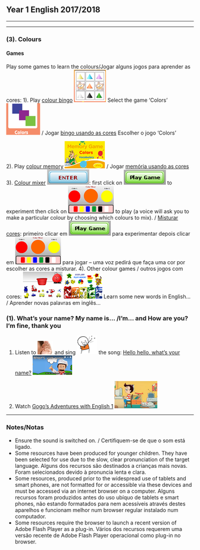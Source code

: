 ## Year 1 English 2017/2018
***
***
### (3). Colours

#### Games

Play some games to learn the colours/Jogar alguns jogos para aprender as cores: 
1). Play [colour bingo](http://www.abcya.com/shapes_colors_bingo.htm) [![cobi](/images/cobi.PNG)](http://www.abcya.com/shapes_colors_bingo.htm) Select the game ‘Colors’ ![cobi2](/images/cobi2.PNG) / Jogar [bingo usando as cores](http://www.abcya.com/shapes_colors_bingo.htm) Escolher o jogo ‘Colors’

2). Play [colour memory](https://www.eslgamesplus.com/colors-vocabulary-esl-memory-game/) [![meco](/images/meco.PNG)](https://www.eslgamesplus.com/colors-vocabulary-esl-memory-game/) / Jogar [memória usando as cores](https://www.eslgamesplus.com/colors-vocabulary-esl-memory-game/) 
3). [Colour mixer](https://kidsgoflash.com/homepage-featured/color-mixer/) [![comx1](/images/comx1.PNG)](https://kidsgoflash.com/homepage-featured/color-mixer/): first click on ![comx2](/images/comx2.PNG) to experiment then click on ![comx3](/images/comx3.PNG) to play (a voice will ask you to make a particular colour by choosing which colours to mix). / [Misturar cores](https://kidsgoflash.com/homepage-featured/color-mixer/): primeiro clicar em ![comx2](/images/comx2.PNG) para experimentar depois clicar em ![comx3](/images/comx3.PNG) para jogar – uma voz pedirá que faça uma cor por escolher as cores a misturar. 
4). Other colour games / outros jogos com cores: 
[![ssbl](/images/ssbl.PNG)](http://www.sheppardsoftware.com/preschool/ngames/colors.htm)
[![ssco](/images/ssco.PNG)](http://www.sheppardsoftware.com/preschool/colors/colorgame.htm)
Learn some new words in English... / Aprender novas palavras em inglês...


### (1). What’s your name? My name is… /I’m… and How are you? I’m fine, thank you

1. Listen to ![listen](/images/listen.png) and sing ![sing](/images/sing.png) the song: [Hello hello, what’s your name?](https://www.youtube.com/watch?v=Uv1JkBL5728) [![wyn](/images/wyn1.png)](https://www.youtube.com/watch?v=Uv1JkBL5728)

2. Watch [Gogo’s Adventures with English 1](https://www.youtube.com/watch?v=9R5-W3bMX4E) [![gae1](/images/gae1.PNG)](https://www.youtube.com/watch?v=9R5-W3bMX4E)

***

### Notes/Notas
* Ensure the sound is switched on. / Certifiquem-se de que o som está ligado.
* Some resources have been produced for younger children. They have been selected for use due to the slow, clear pronunciation of the target language. Alguns dos recursos são destinados a crianças mais novas. Foram selecionados devido à pronuncia lenta e clara.
* Some resources, produced prior to the widespread use of tablets and smart phones, are not formatted for or accessible via these devices and must be accessed via an internet browser on a computer. Alguns recursos foram produzidos antes do uso ubíquo de tablets e smart phones, não estando formatados para nem acessíveis através destes aparelhos e funcionam melhor num browser regular instalado num computador.
* Some resources require the browser to launch a recent version of Adobe Flash Player as a plug-in. Vários dos recursos requerem uma versão recente de Adobe Flash Player operacional como plug-in no browser.
